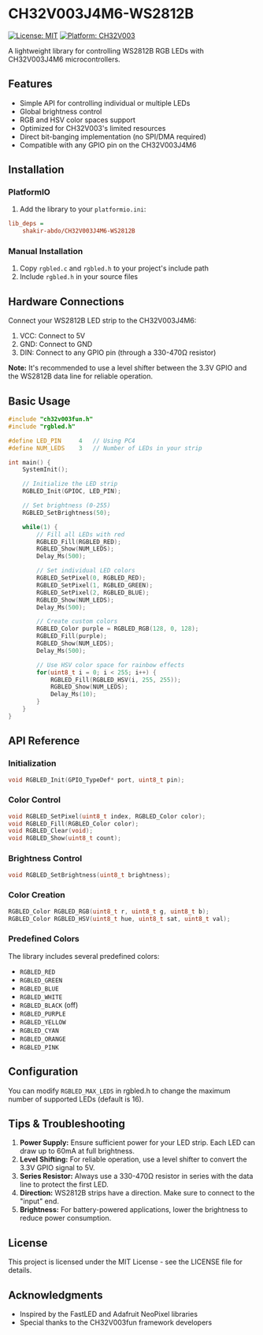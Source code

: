 # CH32V003J4M6-WS2812B

[![License: MIT](https://img.shields.io/badge/License-MIT-yellow.svg)](https://opensource.org/licenses/MIT)
[![Platform: CH32V003](https://img.shields.io/badge/Platform-CH32V003-blue.svg)](http://www.wch-ic.com/products/CH32V003.html)


A lightweight library for controlling WS2812B RGB LEDs with CH32V003J4M6 microcontrollers.

## Features

- Simple API for controlling individual or multiple LEDs
- Global brightness control
- RGB and HSV color spaces support
- Optimized for CH32V003's limited resources
- Direct bit-banging implementation (no SPI/DMA required)
- Compatible with any GPIO pin on the CH32V003J4M6

## Installation

### PlatformIO

1. Add the library to your `platformio.ini`:
```ini
lib_deps =
    shakir-abdo/CH32V003J4M6-WS2812B
```

### Manual Installation

1. Copy `rgbled.c` and `rgbled.h` to your project's include path
2. Include `rgbled.h` in your source files

## Hardware Connections

Connect your WS2812B LED strip to the CH32V003J4M6:

1. VCC: Connect to 5V
2. GND: Connect to GND
3. DIN: Connect to any GPIO pin (through a 330-470Ω resistor)

**Note:** It's recommended to use a level shifter between the 3.3V GPIO and the WS2812B data line for reliable operation.

## Basic Usage

```c
#include "ch32v003fun.h"
#include "rgbled.h"

#define LED_PIN     4   // Using PC4
#define NUM_LEDS    3   // Number of LEDs in your strip

int main() {
    SystemInit();

    // Initialize the LED strip
    RGBLED_Init(GPIOC, LED_PIN);

    // Set brightness (0-255)
    RGBLED_SetBrightness(50);

    while(1) {
        // Fill all LEDs with red
        RGBLED_Fill(RGBLED_RED);
        RGBLED_Show(NUM_LEDS);
        Delay_Ms(500);

        // Set individual LED colors
        RGBLED_SetPixel(0, RGBLED_RED);
        RGBLED_SetPixel(1, RGBLED_GREEN);
        RGBLED_SetPixel(2, RGBLED_BLUE);
        RGBLED_Show(NUM_LEDS);
        Delay_Ms(500);

        // Create custom colors
        RGBLED_Color purple = RGBLED_RGB(128, 0, 128);
        RGBLED_Fill(purple);
        RGBLED_Show(NUM_LEDS);
        Delay_Ms(500);

        // Use HSV color space for rainbow effects
        for(uint8_t i = 0; i < 255; i++) {
            RGBLED_Fill(RGBLED_HSV(i, 255, 255));
            RGBLED_Show(NUM_LEDS);
            Delay_Ms(10);
        }
    }
}
```

## API Reference

### Initialization

```c
void RGBLED_Init(GPIO_TypeDef* port, uint8_t pin);
```

### Color Control

```c
void RGBLED_SetPixel(uint8_t index, RGBLED_Color color);
void RGBLED_Fill(RGBLED_Color color);
void RGBLED_Clear(void);
void RGBLED_Show(uint8_t count);
```

### Brightness Control

```c
void RGBLED_SetBrightness(uint8_t brightness);
```

### Color Creation

```c
RGBLED_Color RGBLED_RGB(uint8_t r, uint8_t g, uint8_t b);
RGBLED_Color RGBLED_HSV(uint8_t hue, uint8_t sat, uint8_t val);
```

### Predefined Colors

The library includes several predefined colors:
- `RGBLED_RED`
- `RGBLED_GREEN`
- `RGBLED_BLUE`
- `RGBLED_WHITE`
- `RGBLED_BLACK` (off)
- `RGBLED_PURPLE`
- `RGBLED_YELLOW`
- `RGBLED_CYAN`
- `RGBLED_ORANGE`
- `RGBLED_PINK`

## Configuration

You can modify `RGBLED_MAX_LEDS` in rgbled.h to change the maximum number of supported LEDs (default is 16).

## Tips & Troubleshooting

1. **Power Supply:** Ensure sufficient power for your LED strip. Each LED can draw up to 60mA at full brightness.
2. **Level Shifting:** For reliable operation, use a level shifter to convert the 3.3V GPIO signal to 5V.
3. **Series Resistor:** Always use a 330-470Ω resistor in series with the data line to protect the first LED.
4. **Direction:** WS2812B strips have a direction. Make sure to connect to the "input" end.
5. **Brightness:** For battery-powered applications, lower the brightness to reduce power consumption.

## License

This project is licensed under the MIT License - see the LICENSE file for details.

## Acknowledgments

- Inspired by the FastLED and Adafruit NeoPixel libraries
- Special thanks to the CH32V003fun framework developers
